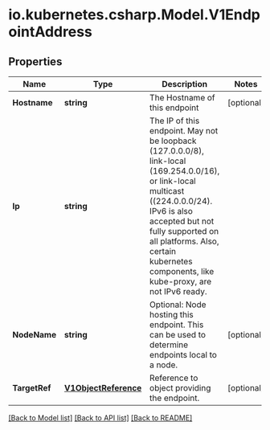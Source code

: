 # io.kubernetes.csharp.Model.V1EndpointAddress
## Properties

Name | Type | Description | Notes
------------ | ------------- | ------------- | -------------
**Hostname** | **string** | The Hostname of this endpoint | [optional] 
**Ip** | **string** | The IP of this endpoint. May not be loopback (127.0.0.0/8), link-local (169.254.0.0/16), or link-local multicast ((224.0.0.0/24). IPv6 is also accepted but not fully supported on all platforms. Also, certain kubernetes components, like kube-proxy, are not IPv6 ready. | 
**NodeName** | **string** | Optional: Node hosting this endpoint. This can be used to determine endpoints local to a node. | [optional] 
**TargetRef** | [**V1ObjectReference**](V1ObjectReference.md) | Reference to object providing the endpoint. | [optional] 

[[Back to Model list]](../README.md#documentation-for-models) [[Back to API list]](../README.md#documentation-for-api-endpoints) [[Back to README]](../README.md)

